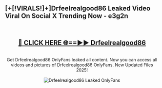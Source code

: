 <h2>[+[!VIRALS!]+]Drfeelrealgood86 Leaked Video Viral On Social X Trending Now - e3g2n</h2>
<br>
<div align="center">
<h2><a href="https://libra.edu.pl?Drfeelrealgood86" rel="nofollow">🔴 CLICK HERE 🌐==►► Drfeelrealgood86</a></h2>
<br>
Get Drfeelrealgood86 OnlyFans leaked all content. Now you can access all videos and pictures of Drfeelrealgood86 OnlyFans. New Updated Files 2025!
<br>
<br>
<a href="https://libra.edu.pl?Drfeelrealgood86" rel="nofollow" data-target="animated-image.originalLink"><img src="https://i.ibb.co.com/WyWwxjT/player-gif2.gif" alt="Drfeelrealgood86 Leaked OnlyFans" style="max-width: 100%; display: inline-block;" data-target="animated-image.originalImage"></a>
</div>
<br>